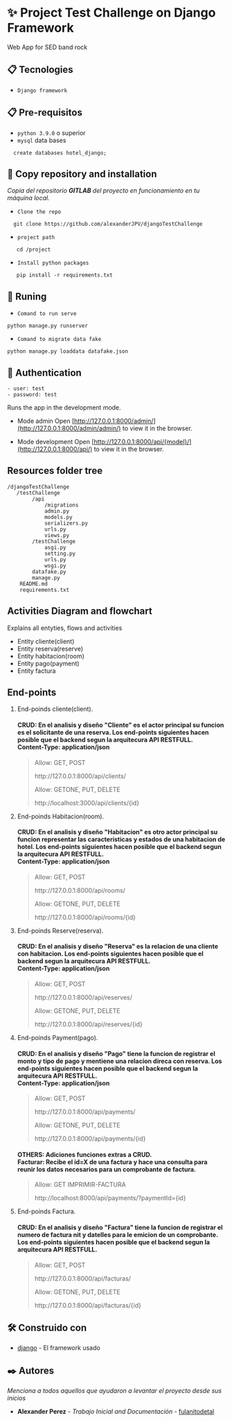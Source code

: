 
# ✨ Project Test Challenge on Django Framework

Web App for SED band rock

## 📋 Tecnologies
 - `Django framework`
## 📋 Pre-requisitos
 - `python 3.9.0` o superior
 - `mysql` data bases
 ```
   create databases hotel_django;
 ```
## 🔭 Copy repository and installation
_Copia del repositorio **GITLAB** del proyecto en funcionamiento en tu máquina local._
 - `Clone the repo`
 ```
   git clone https://github.com/alexanderJPV/djangoTestChallenge
  ```
 - `project path`
 ```
    cd /project
 ```
 - `Install python packages`
 ```
    pip install -r requirements.txt
 ```
## 🔧 Runing
- `Comand to run serve`
```
python manage.py runserver
```
- `Comand to migrate data fake`
```
python manage.py loaddata datafake.json
```
## 🔧 Authentication
```
- user: test
- password: test
```
Runs the app in the development mode.

- Mode admin Open [http://127.0.0.1:8000/admin/](http://127.0.0.1:8000/admin/admin/) to view it in the browser.

- Mode development Open [http://127.0.0.1:8000/api/{model}/](http://127.0.0.1:8000/api/) to view it in the browser.

## Resources folder tree

```
/djangoTestChallenge
   /testChallenge
        /api
            /migrations
            admin.py
            models.py
            serializers.py
            urls.py
            views.py
        /testChallenge
            asgi.py
            setting.py
            urls.py
            wsgi.py
        datafake.py
        manage.py
    README.md
    requirements.txt
```
## Activities Diagram and flowchart
Explains all entyties, flows and activities
* Entity cliente(client)
* Entity reserva(reserve)
* Entity habitacion(room)
* Entity pago(payment)
* Entity factura
## End-points
<ol>
   <li>
      <p>End-poinds cliente(client).</p>
      <h4>CRUD: En el analisis y diseño "Cliente" es el actor principal su funcion es el solicitante de una reserva. Los end-points siguientes hacen posible que el backend segun la arquitecura API RESTFULL.<br>
      Content-Type: application/json
      </h4>
      <blockquote>
         <span>Allow: GET, POST</span>
         <p> http://127.0.0.1:8000/api/clients/</p>
         <span>Allow: GETONE, PUT, DELETE</span>
         <p> http://localhost:3000/api/clients/{id}</p>
      </blockquote>
   </li>
   <li>
      <p>End-poinds Habitacion(room).</p>
      <h4>CRUD: En el analisis y diseño "Habitacion" es otro actor principal su funcion representar las caracteristicas y estados de una habitacion de hotel. Los end-points siguientes hacen posible que el backend segun la arquitecura API RESTFULL.<br>
      Content-Type: application/json
      </h4>
      <blockquote>
         <span>Allow: GET, POST</span>
         <p> http://127.0.0.1:8000/api/rooms/</p>
         <span>Allow: GETONE, PUT, DELETE</span>
         <p> http://127.0.0.1:8000/api/rooms/{id}</p>
      </blockquote>
   </li>
   <li>
      <p>End-poinds Reserve(reserva).</p>
      <h4>CRUD: En el analisis y diseño "Reserva" es la relacion de una cliente con habitacion. Los end-points siguientes hacen posible que el backend segun la arquitecura API RESTFULL.<br>
      Content-Type: application/json
      </h4>
      <blockquote>
         <span>Allow: GET, POST</span>
         <p> http://127.0.0.1:8000/api/reserves/</p>
         <span>Allow: GETONE, PUT, DELETE</span>
         <p> http://127.0.0.1:8000/api/reserves/{id}</p>
      </blockquote>
   </li>
   <li>
      <p>End-poinds Payment(pago).</p>
      <h4>CRUD: En el analisis y diseño "Pago" tiene la funcion de registrar el monto y tipo de pago y mentiene una relacion direca con reserva. Los end-points siguientes hacen posible que el backend segun la arquitecura API RESTFULL.<br>
      Content-Type: application/json
      </h4>
      <blockquote>
        <span>Allow: GET, POST</span>
        <p> http://127.0.0.1:8000/api/payments/</p>
        <span>Allow: GETONE, PUT, DELETE</span>
        <p> http://127.0.0.1:8000/api/payments/{id}</p>
      </blockquote>
      <h4>OTHERS: Adiciones funciones extras a CRUD.<br>
          Facturar: Recibe el id=X de una factura y hace una consulta para reunir los datos necesarios para un comprobante de factura.
      </h4>
      <blockquote>
        <span>Allow: GET IMPRIMIR-FACTURA</span>
        <p> http://localhost:8000/api/payments/?paymentId={id}</p>
      </blockquote>
   </li>
   <li>
      <p>End-poinds Factura.</p>
      <h4>CRUD: En el analisis y diseño "Factura" tiene la funcion de registrar el numero de factura nit y datelles para le emicion de un comprobante. Los end-points siguientes hacen posible que el backend segun la arquitecura API RESTFULL.<br>
      </h4>
      <blockquote>
        <span>Allow: GET, POST</span>
        <p> http://127.0.0.1:8000/api/facturas/</p>
        <span>Allow: GETONE, PUT, DELETE</span>
        <p> http://127.0.0.1:8000/api/facturas/{id}</p>
      </blockquote>
   </li>
</ol>

## 🛠️ Construido con

* [django](https://django.com/) - El framework usado
## ✒️ Autores

_Menciona a todos aquellos que ayudaron a levantar el proyecto desde sus inicios_

* **Alexander Perez** - *Trabajo Inicial and Documentación* - [fulanitodetal](#fulanito-de-tal)
